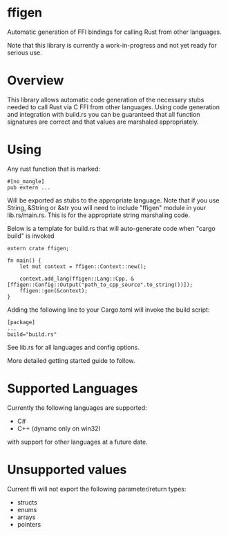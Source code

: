 # ffigen
Automatic generation of FFI bindings for calling Rust from other languages.

Note that this library is currently a work-in-progress and not yet ready for serious use.

# Overview
This library allows automatic code generation of the necessary stubs needed to call Rust via C FFI from other languages.
Using code generation and integration with build.rs you can be guaranteed that all function signatures are correct and that values are marshaled appropriately.

# Using
Any rust function that is marked:
```
#[no_mangle]  
pub extern ...
```

Will be exported as stubs to the appropriate language. Note that if you use String, &String or &str you will need to include "ffigen" module in your lib.rs/main.rs. This is for the appropriate string marshaling code.

Below is a template for build.rs that will auto-generate code when "cargo build" is invoked

```
extern crate ffigen;  
  
fn main() {  
    let mut context = ffigen::Context::new();  
  
    context.add_lang(ffigen::Lang::Cpp, &[ffigen::Config::Output("path_to_cpp_source".to_string())]);  
    ffigen::gen(&context);  
}
```

Adding the following line to your Cargo.toml will invoke the build script:
```
[package]
...
build="build.rs"
```

See lib.rs for all languages and config options.

More detailed getting started guide to follow.

# Supported Languages
Currently the following languages are supported:
* C\#
* C++ (dynamc only on win32)

with support for other languages at a future date.

# Unsupported values
Current ffi will not export the following parameter/return types:
* structs
* enums
* arrays
* pointers

